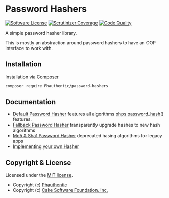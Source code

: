 # Password Hashers

[![Software License](https://img.shields.io/badge/license-MIT-brightgreen.svg?style=flat-square)](LICENSE)
[![Scrutinizer Coverage](https://img.shields.io/scrutinizer/coverage/g/Phauthentic/password-hashers/master.svg?style=flat-square)](https://scrutinizer-ci.com/g/Phauthentic/password-hashers/)
[![Code Quality](https://img.shields.io/scrutinizer/g/Phauthentic/password-hashers/master.svg?style=flat-square)](https://scrutinizer-ci.com/g/Phauthentic/password-hashers/)

A simple password hasher library.

This is mostly an abstraction around password hashers to have an OOP interface to work with.

## Installation

Installation via [Composer](https://getcomposer.org/)

```sh
composer require Phauthentic/password-hashers
```

## Documentation

 * [Default Password Hasher](./docs/DefaultPasswordHasher.md) features all algorithms [phps password_hash()](http://php.net/manual/de/function.password-hash.php) features.
 * [Fallback Password Hasher](./docs/FallbackPasswordHasher.md) transparently upgrade hashes to new hash algorithms
 * [Md5 & Sha1 Password Hasher](./docs/Md5-and-Sha1-PasswordHasher.md) deprecated hasing algorithms for legacy apps
 * [Implementing your own Hasher](./docs/Implementing-your-own-Hasher.md)

## Copyright & License

Licensed under the [MIT license](LICENSE.txt).

* Copyright (c) [Phauthentic](https://github.com/Phauthentic)
* Copyright (c) [Cake Software Foundation, Inc.](https://cakefoundation.org)
